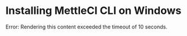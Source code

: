 # Installing MettleCI CLI on Windows

Error: Rendering this content exceeded the timeout of 10 seconds.